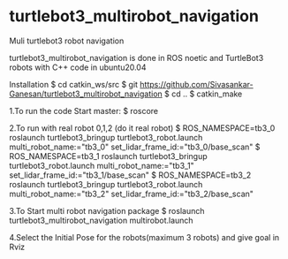 # turtlebot3_multirobot_navigation
Muli turtlebot3 robot navigation 

turtlebot3_multirobot_navigation is done in ROS noetic and TurtleBot3 robots with C++ code in ubuntu20.04

Installation
$ cd catkin_ws/src
$ git https://github.com/Sivasankar-Ganesan/turtlebot3_multirobot_navigation
$ cd ..
$ catkin_make

1.To run the code
Start master:
$ roscore

2.To run with real robot 0,1,2 (do it real robot)
$ ROS_NAMESPACE=tb3_0 roslaunch turtlebot3_bringup turtlebot3_robot.launch multi_robot_name:="tb3_0" set_lidar_frame_id:="tb3_0/base_scan"
$ ROS_NAMESPACE=tb3_1 roslaunch turtlebot3_bringup turtlebot3_robot.launch multi_robot_name:="tb3_1" set_lidar_frame_id:="tb3_1/base_scan"
$ ROS_NAMESPACE=tb3_2 roslaunch turtlebot3_bringup turtlebot3_robot.launch multi_robot_name:="tb3_2" set_lidar_frame_id:="tb3_2/base_scan"

3.To Start multi robot navigation package
$ roslaunch turtlebot3_multirobot_navigation multirobot.launch

4.Select the Initial Pose for the robots(maximum 3 robots) and give goal in Rviz
